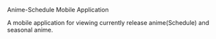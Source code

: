 Anime-Schedule Mobile Application

A mobile application for viewing currently release anime(Schedule) and seasonal anime.
